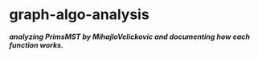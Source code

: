 # graph-algo-analysis

<b><i>analyzing  PrimsMST by MihajloVelickovic and documenting how each function works.</i></b>

